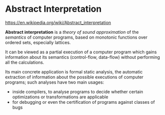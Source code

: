 # Abstract Interpretation

https://en.wikipedia.org/wiki/Abstract_interpretation

**Abstract interpretation** is a *theory of sound approximation* of the *semantics* of computer programs, based on monotonic functions over ordered sets, especially lattices.

It can be viewed as a partial execution of a computer program which gains information about its semantics (control-flow, data-flow) without performing all the calculations.

Its main concrete application is formal static analysis, the automatic extraction of information about the possible executions of computer programs; such analyses have two main usages:
- inside compilers, to analyse programs to decide whether certain optimizations or transformations are applicable
- for debugging or even the certification of programs against classes of bugs
